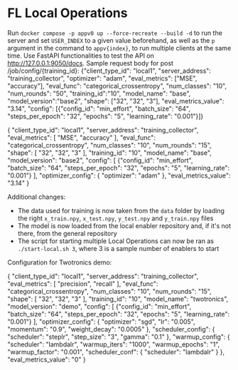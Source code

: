 
# FL Local Operations


Run `docker compose -p appv0 up --force-recreate --build -d` to run the server and set `USER_INDEX` to a given value beforehand, as well as the `p` argument in the command to `appv{index}`, to run multiple clients at the same time.
Use FastAPI functionalities to test the API on http://127.0.0.1:9050/docs.
Sample request body for post /job/config/{training_id}:
{"client_type_id": "local1",
 "server_address": "training_collector",
 "optimizer": "adam",
 "eval_metrics": ["MSE", "accuracy"],
 "eval_func": "categorical_crossentropy",
 "num_classes": "10",
 "num_rounds": "50",
 "training_id":"10",
 "model_name": "base",
 "model_version":"base2",
 "shape": ["32", "32", "3"],
 "eval_metrics_value": "3.14",
 "config": [{"config_id": "min_effort",
   "batch_size": "64",
   "steps_per_epoch": "32",
   "epochs": "5",
   "learning_rate": "0.001"}]}

{
  "client_type_id": "local1",
  "server_address": "training_collector",
  "eval_metrics": [
    "MSE", "accuracy"
  ],
  "eval_func": "categorical_crossentropy",
  "num_classes": "10",
  "num_rounds": "15",
  "shape": [
    "32", "32", "3"
  ],
  "training_id": "10",
  "model_name": "base",
  "model_version": "base2",
  "config": [
    {"config_id": "min_effort",
   "batch_size": "64",
   "steps_per_epoch": "32",
   "epochs": "5",
   "learning_rate": "0.001"}
  ],
  "optimizer_config": {
    "optimizer": "adam"
  },
  "eval_metrics_value": "3.14"
}

Additional changes:
- The data used for training is now taken from the `data` folder by loading the right `x_train.npy`, 
`x_test.npy`, `y_test.npy` and `y_train.npy` files
- The model is now loaded from the local enabler repository and, if it's not there, from the general repository
- The script for starting multiple Local Operations can now be ran as `./start-local.sh 3`, where 3 is a sample number of enablers to start


Configuration for Twotronics demo:

{
  "client_type_id": "local1",
  "server_address": "training_collector",
  "eval_metrics": [
    "precision", "recall"
  ],
  "eval_func": "categorical_crossentropy",
  "num_classes": "10",
  "num_rounds": "15",
  "shape": [
    "32", "32", "3"
  ],
  "training_id": "10",
  "model_name": "twotronics",
  "model_version": "demo",
  "config": [
    {"config_id": "min_effort",
   "batch_size": "64",
   "steps_per_epoch": "32",
   "epochs": "5",
   "learning_rate": "0.001"}
  ],
  "optimizer_config": {
    "optimizer": "sgd",
    "lr": "0.005",
    "momentum": "0.9",
    "weight_decay": "0.0005"
  },
  "scheduler_config": {
    "scheduler": "steplr",
    "step_size": "3",
    "gamma": "0.1"
  },
  "warmup_config": {
    "scheduler": "lambdalr",
    "warmup_iters": "1000",
    "warmup_epochs": "1",
    "warmup_factor": "0.001",
    "scheduler_conf": {
      "scheduler": "lambdalr"
    }
  },
  "eval_metrics_value": "0"
}
